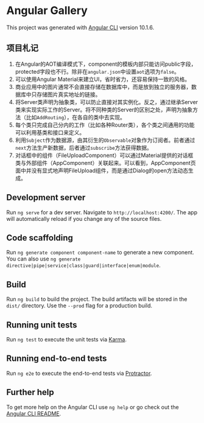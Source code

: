 
# Angular Gallery

This project was generated with [Angular CLI](https://github.com/angular/angular-cli) version 10.1.6.

## 项目札记
1. 在Angular的AOT编译模式下，component的模板内部只能访问public字段，protected字段也不行。除非在`angular.json`中设置`aot`选项为`false`。
2. 可以使用Angular Material来建立UI，省时省力，还容易保持一致的风格。
3. 商业应用中的图片通常不会直接存储在数据库中，而是放到独立的服务器，数据库中只存储图片真实地址的链接。
4. 将Server类声明为抽象类，可以防止直接对其实例化。反之，通过继承Server类来实现实际工作的Server。将不同种类的Server的区别之处，声明为抽象方法（比如`AddRouting`），在各自的类中去实现。
5. 每个类只完成自己分内的工作（比如各种Router类），各个类之间通用的功能可以利用基类和接口来定义。
6. 利用`Subject`作为数据源，由其衍生的`Observable`对象作为订阅者。前者通过`next`方法生产新数据，后者通过`subscribe`方法获得数据。
7. 对话框中的组件（FileUploadComponent）可以通过Material提供的对话框类与外部组件（AppComponent）关联起来。可以看到，AppComponent页面中并没有显式地声明FileUpload组件，而是通过Dialog的open方法动态生成。


## Development server

Run `ng serve` for a dev server. Navigate to `http://localhost:4200/`. The app will automatically reload if you change any of the source files.

## Code scaffolding

Run `ng generate component component-name` to generate a new component. You can also use `ng generate directive|pipe|service|class|guard|interface|enum|module`.

## Build

Run `ng build` to build the project. The build artifacts will be stored in the `dist/` directory. Use the `--prod` flag for a production build.

## Running unit tests

Run `ng test` to execute the unit tests via [Karma](https://karma-runner.github.io).

## Running end-to-end tests

Run `ng e2e` to execute the end-to-end tests via [Protractor](http://www.protractortest.org/).

## Further help

To get more help on the Angular CLI use `ng help` or go check out the [Angular CLI README](https://github.com/angular/angular-cli/blob/master/README.md).
